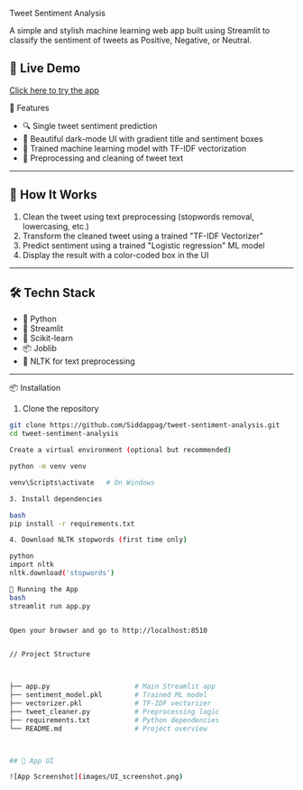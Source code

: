  Tweet Sentiment Analysis

A simple and stylish machine learning web app built using Streamlit to classify the sentiment of tweets as Positive, Negative, or Neutral.


## 🚀 Live Demo
[Click here to try the app](https://siddappag-tweet-sentiment-analysis-app-cvje01.streamlit.app/)




 🌟 Features

- 🔍 Single tweet sentiment prediction
- 🌈 Beautiful dark-mode UI with gradient title and sentiment boxes
- 🧠 Trained machine learning model with TF-IDF vectorization
- 🧽 Preprocessing and cleaning of tweet text


---

## 🚀 How It Works

1. Clean the tweet using text preprocessing (stopwords removal, lowercasing, etc.)
2. Transform the cleaned tweet using a trained "TF-IDF Vectorizer"
3. Predict sentiment using a trained "Logistic regression" ML model 
4. Display the result with a color-coded box in the UI

---

## 🛠️ Techn Stack

- 🐍 Python
- 🎈 Streamlit
- 🤖 Scikit-learn
- 📦 Joblib
- 🧹 NLTK for text preprocessing

---

 📦 Installation

 1. Clone the repository

```bash
git clone https://github.com/Siddappag/tweet-sentiment-analysis.git
cd tweet-sentiment-analysis

Create a virtual environment (optional but recommended)

python -m venv venv

venv\Scripts\activate   # On Windows

3. Install dependencies

bash
pip install -r requirements.txt

4. Download NLTK stopwords (first time only)

python
import nltk
nltk.download('stopwords')

🧪 Running the App
bash
streamlit run app.py


Open your browser and go to http://localhost:8510


// Project Structure



├── app.py                     # Main Streamlit app
├── sentiment_model.pkl        # Trained ML model
├── vectorizer.pkl             # TF-IDF vectorizer
├── tweet_cleaner.py           # Preprocessing logic
├── requirements.txt           # Python dependencies
└── README.md                  # Project overview



## 📸 App UI

![App Screenshot](images/UI_screenshot.png)
